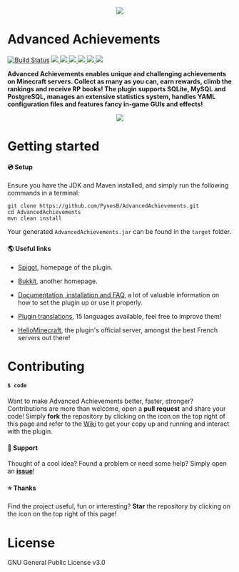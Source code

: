 <p align="center">
<img src ="http://images.jupload.fr/1527801683.png" />
<br/>
</p>

# Advanced Achievements

[![Build Status](https://travis-ci.com/supertassu/AdvancedAchievements.svg?branch=master)](https://travis-ci.com/supertassu/AdvancedAchievements)
<a href="https://github.com/PyvesB/AdvancedAchievements/blob/master/LICENSE">
<img src ="https://img.shields.io/github/license/PyvesB/AdvancedAchievements.svg" />
</a>
  <a href="https://github.com/PyvesB/AdvancedAchievements/releases">
<img src ="https://img.shields.io/github/release/PyvesB/AdvancedAchievements.svg" />
</a>
<a href="https://github.com/PyvesB/AdvancedAchievements/issues">
<img src ="https://img.shields.io/github/issues/PyvesB/AdvancedAchievements.svg" />
</a>
<a href="https://github.com/PyvesB/AdvancedAchievements/stargazers">
<img src ="https://img.shields.io/github/stars/PyvesB/AdvancedAchievements.svg" />
</a>
<a href="https://github.com/PyvesB/AdvancedAchievements/network">
<img src ="https://img.shields.io/github/forks/PyvesB/AdvancedAchievements.svg" />
</a>
<a href="https://github.com/PyvesB/AdvancedAchievements/contributors">
<img src ="https://img.shields.io/github/contributors/PyvesB/AdvancedAchievements.svg" />
</a>

**Advanced Achievements enables unique and challenging achievements on Minecraft servers. Collect as many as you can, earn rewards, climb the rankings and receive RP books! The plugin supports SQLite, MySQL and PostgreSQL, manages an extensive statistics system, handles YAML configuration files and features fancy in-game GUIs and effects!**

<p align="center">
<img src ="http://images.jupload.fr/1482436416.png" />
<br/>
</p>

# Getting started

#### :cd: Setup

Ensure you have the JDK and Maven installed, and simply run the following commands in a terminal:
````
git clone https://github.com/PyvesB/AdvancedAchievements.git
cd AdvancedAchievements
mvn clean install
````
Your generated `AdvancedAchievements.jar` can be found in the `target` folder.

#### :earth_americas: Useful links

* [Spigot](https://www.spigotmc.org/resources/advanced-achievements.6239/), homepage of the plugin.

* [Bukkit](http://dev.bukkit.org/bukkit-plugins/advanced-achievements/), another homepage.

* [Documentation, installation and FAQ](https://github.com/PyvesB/AdvancedAchievements/wiki), a lot of valuable information on how to set the plugin up or use it properly.

* [Plugin translations](https://github.com/PyvesB/AdvancedAchievements/tree/master/advanced-achievements-plugin/src/main/resources), 15 languages available, feel free to improve them!

* [HelloMinecraft](http://hellominecraft.fr/), the plugin's official server, amongst the best French servers out there!

# Contributing

#### `$ code`

Want to make Advanced Achievements better, faster, stronger? Contributions are more than welcome, open a **pull request** and share your code! Simply **fork** the repository by clicking on the icon on the top right of this page and refer to the [Wiki](https://github.com/PyvesB/AdvancedAchievements/wiki/Developers) to get your copy up and running and interact with the plugin.

#### :speech_balloon: Support

Thought of a cool idea? Found a problem or need some help? Simply open an [**issue**](https://github.com/PyvesB/AdvancedAchievements/issues)!

#### :star: Thanks

Find the project useful, fun or interesting? **Star** the repository by clicking on the icon on the top right of this page!

# License 

GNU General Public License v3.0

